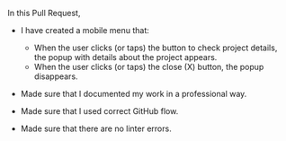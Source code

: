 In this Pull Request,
- I have created a mobile menu that:
  - When the user clicks (or taps) the button to check project details, the popup with details about the project appears.
  - When the user clicks (or taps) the close (X) button, the popup disappears.

- Made sure that I documented my work in a professional way.
- Made sure that I used correct GitHub flow.
- Made sure that there are no linter errors.